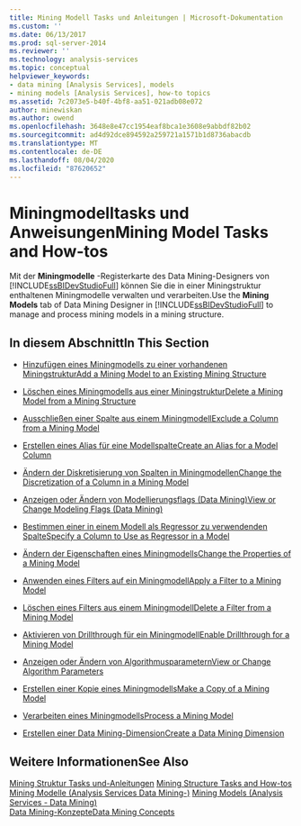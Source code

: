```yaml
---
title: Mining Modell Tasks und Anleitungen | Microsoft-Dokumentation
ms.custom: ''
ms.date: 06/13/2017
ms.prod: sql-server-2014
ms.reviewer: ''
ms.technology: analysis-services
ms.topic: conceptual
helpviewer_keywords:
- data mining [Analysis Services], models
- mining models [Analysis Services], how-to topics
ms.assetid: 7c2073e5-b40f-4bf8-aa51-021adb08e072
author: minewiskan
ms.author: owend
ms.openlocfilehash: 3648e8e47cc1954eaf8bca1e3608e9abbdf82b02
ms.sourcegitcommit: ad4d92dce894592a259721a1571b1d8736abacdb
ms.translationtype: MT
ms.contentlocale: de-DE
ms.lasthandoff: 08/04/2020
ms.locfileid: "87620652"
---
```

# <a name="mining-model-tasks-and-how-tos"></a><span data-ttu-id="b47f3-102">Miningmodelltasks und Anweisungen</span><span class="sxs-lookup"><span data-stu-id="b47f3-102">Mining Model Tasks and How-tos</span></span>
  <span data-ttu-id="b47f3-103">Mit der **Miningmodelle** -Registerkarte des Data Mining-Designers von [!INCLUDE[ssBIDevStudioFull](../../includes/ssbidevstudiofull-md.md)] können Sie die in einer Miningstruktur enthaltenen Miningmodelle verwalten und verarbeiten.</span><span class="sxs-lookup"><span data-stu-id="b47f3-103">Use the **Mining Models** tab of Data Mining Designer in [!INCLUDE[ssBIDevStudioFull](../../includes/ssbidevstudiofull-md.md)] to manage and process mining models in a mining structure.</span></span>  
  
## <a name="in-this-section"></a><span data-ttu-id="b47f3-104">In diesem Abschnitt</span><span class="sxs-lookup"><span data-stu-id="b47f3-104">In This Section</span></span>  
  
-   [<span data-ttu-id="b47f3-105">Hinzufügen eines Miningmodells zu einer vorhandenen Miningstruktur</span><span class="sxs-lookup"><span data-stu-id="b47f3-105">Add a Mining Model to an Existing Mining Structure</span></span>](add-a-mining-model-to-an-existing-mining-structure.md)  
  
-   [<span data-ttu-id="b47f3-106">Löschen eines Miningmodells aus einer Miningstruktur</span><span class="sxs-lookup"><span data-stu-id="b47f3-106">Delete a Mining Model from a Mining Structure</span></span>](delete-a-mining-model-from-a-mining-structure.md)  
  
-   [<span data-ttu-id="b47f3-107">Ausschließen einer Spalte aus einem Miningmodell</span><span class="sxs-lookup"><span data-stu-id="b47f3-107">Exclude a Column from a Mining Model</span></span>](exclude-a-column-from-a-mining-model.md)  
  
-   [<span data-ttu-id="b47f3-108">Erstellen eines Alias für eine Modellspalte</span><span class="sxs-lookup"><span data-stu-id="b47f3-108">Create an Alias for a Model Column</span></span>](create-an-alias-for-a-model-column.md)  
  
-   [<span data-ttu-id="b47f3-109">Ändern der Diskretisierung von Spalten in Miningmodellen</span><span class="sxs-lookup"><span data-stu-id="b47f3-109">Change the Discretization of a Column in a Mining Model</span></span>](change-the-discretization-of-a-column-in-a-mining-model.md)  
  
-   [<span data-ttu-id="b47f3-110">Anzeigen oder Ändern von Modellierungsflags &#40;Data Mining&#41;</span><span class="sxs-lookup"><span data-stu-id="b47f3-110">View or Change Modeling Flags &#40;Data Mining&#41;</span></span>](modeling-flags-data-mining.md)  
  
-   [<span data-ttu-id="b47f3-111">Bestimmen einer in einem Modell als Regressor zu verwendenden Spalte</span><span class="sxs-lookup"><span data-stu-id="b47f3-111">Specify a Column to Use as Regressor in a Model</span></span>](specify-a-column-to-use-as-regressor-in-a-model.md)  
  
-   [<span data-ttu-id="b47f3-112">Ändern der Eigenschaften eines Miningmodells</span><span class="sxs-lookup"><span data-stu-id="b47f3-112">Change the Properties of a Mining Model</span></span>](change-the-properties-of-a-mining-model.md)  
  
-   [<span data-ttu-id="b47f3-113">Anwenden eines Filters auf ein Miningmodell</span><span class="sxs-lookup"><span data-stu-id="b47f3-113">Apply a Filter to a Mining Model</span></span>](apply-a-filter-to-a-mining-model.md)  
  
-   [<span data-ttu-id="b47f3-114">Löschen eines Filters aus einem Miningmodell</span><span class="sxs-lookup"><span data-stu-id="b47f3-114">Delete a Filter from a Mining Model</span></span>](delete-a-filter-from-a-mining-model.md)  
  
-   [<span data-ttu-id="b47f3-115">Aktivieren von Drillthrough für ein Miningmodell</span><span class="sxs-lookup"><span data-stu-id="b47f3-115">Enable Drillthrough for a Mining Model</span></span>](enable-drillthrough-for-a-mining-model.md)  
  
-   [<span data-ttu-id="b47f3-116">Anzeigen oder Ändern von Algorithmusparametern</span><span class="sxs-lookup"><span data-stu-id="b47f3-116">View or Change Algorithm Parameters</span></span>](view-or-change-algorithm-parameters.md)  
  
-   [<span data-ttu-id="b47f3-117">Erstellen einer Kopie eines Miningmodells</span><span class="sxs-lookup"><span data-stu-id="b47f3-117">Make a Copy of a Mining Model</span></span>](make-a-copy-of-a-mining-model.md)  
  
-   [<span data-ttu-id="b47f3-118">Verarbeiten eines Miningmodells</span><span class="sxs-lookup"><span data-stu-id="b47f3-118">Process a Mining Model</span></span>](process-a-mining-model.md)  
  
-   [<span data-ttu-id="b47f3-119">Erstellen einer Data Mining-Dimension</span><span class="sxs-lookup"><span data-stu-id="b47f3-119">Create a Data Mining Dimension</span></span>](create-a-data-mining-dimension.md)  
  
## <a name="see-also"></a><span data-ttu-id="b47f3-120">Weitere Informationen</span><span class="sxs-lookup"><span data-stu-id="b47f3-120">See Also</span></span>  
 <span data-ttu-id="b47f3-121">[Mining Struktur Tasks und-Anleitungen](mining-structure-tasks-and-how-tos.md) </span><span class="sxs-lookup"><span data-stu-id="b47f3-121">[Mining Structure Tasks and How-tos](mining-structure-tasks-and-how-tos.md) </span></span>  
 <span data-ttu-id="b47f3-122">[Mining Modelle &#40;Analysis Services Data Mining-&#41;](mining-models-analysis-services-data-mining.md) </span><span class="sxs-lookup"><span data-stu-id="b47f3-122">[Mining Models &#40;Analysis Services - Data Mining&#41;](mining-models-analysis-services-data-mining.md) </span></span>  
 [<span data-ttu-id="b47f3-123">Data Mining-Konzepte</span><span class="sxs-lookup"><span data-stu-id="b47f3-123">Data Mining Concepts</span></span>](data-mining-concepts.md)  
  
  
